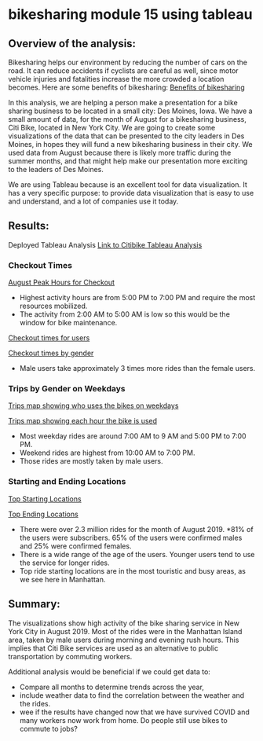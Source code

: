 # bikesharing  module 15 using tableau

## Overview of the analysis: 
Bikesharing helps our environment by reducing the number of cars on the road. It can reduce accidents if cyclists are careful as well, since motor vehicle injuries and fatalities increase the more crowded a location becomes. Here are some benefits of bikesharing: 
[Benefits of bikesharing](https://www.frontiersin.org/articles/10.3389/fpubh.2022.848169/full)

In this analysis, we are helping a person make a presentation for a bike sharing business to be located in a small city: Des Moines, Iowa. We have a small amount of data, for the month of August for a bikesharing business, Citi Bike, located in New York City. We are going to create some visualizations of the data that can be presented to the city leaders in Des Moines, in hopes they will fund a new bikesharing business in their city. We used data from August because there is likely more traffic during the summer months, and that might help make our presentation more exciting to the leaders of Des Moines.

We are using Tableau because is an excellent tool for data visualization. It has a very specific purpose: to provide data visualization that is easy to use and understand, and a lot of companies use it today.

## Results: 

Deployed Tableau Analysis
[Link to Citibike Tableau Analysis](https://public.tableau.com/app/profile/valerie.chau/viz/CitiBikeSharingAnalysis_16779561209320/Citibikeriders) 


### Checkout Times 

[August Peak Hours for Checkout](HoursCheckedOut.PNG)

* Highest activity hours are from 5:00 PM to 7:00 PM and require the most resources mobilized.
* The activity from 2:00 AM to 5:00 AM is low so this would be the window for bike maintenance.

[Checkout times for users](CheckoutTimeForUsers.PNG) 

[Checkout times by gender](CheckoutTimeByGender.PNG)

* Male users take approximately 3 times more rides than the female users.
 

### Trips by Gender on Weekdays

[Trips map showing who uses the bikes on weekdays](TripsByGenderWeekdayPerHour.PNG)

[Trips map showing each hour the bike is used](TripsByWeekdayForEachHour.PNG)

* Most weekday rides are around 7:00 AM to 9 AM and 5:00 PM to 7:00 PM.
* Weekend rides are highest from 10:00 AM to 7:00 PM.
* Those rides are mostly taken by male users.

### Starting and Ending Locations 

[Top Starting Locations](TopStartingLocations.PNG)

[Top Ending Locations](TopEndingLocations.PNG)

* There were over 2.3 million rides for the month of August 2019.
*81% of the users were subscribers. 65% of the users were confirmed males and 25% were confirmed females.
* There is a wide range of the age of the users. Younger users tend to use the service for longer rides.
* Top ride starting locations are in the most touristic and busy areas, as we see here in Manhattan.


## Summary: 
The visualizations show high activity of the bike sharing service in New York City in August 2019.
Most of the rides were in the Manhattan Island area, taken by male users during morning and evening rush hours. This implies that Citi Bike services are used as an alternative to public transportation by commuting workers.

Additional analysis would be beneficial if we could get data to:
* Compare all months to determine trends across the year,
* include weather data to find the correlation between the weather and the rides.
* wee if the results have changed now that we have survived COVID and many workers now work from home. Do people still use bikes to commute to jobs?
